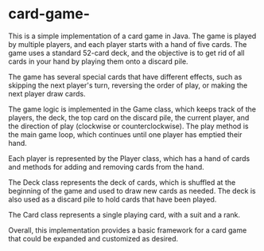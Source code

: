 # card-game-

This is a simple implementation of a card game in Java. The game is played by multiple players, and each player starts with a hand of five cards. The game uses a standard 52-card deck, and the objective is to get rid of all cards in your hand by playing them onto a discard pile.

The game has several special cards that have different effects, such as skipping the next player's turn, reversing the order of play, or making the next player draw cards.

The game logic is implemented in the Game class, which keeps track of the players, the deck, the top card on the discard pile, the current player, and the direction of play (clockwise or counterclockwise). The play method is the main game loop, which continues until one player has emptied their hand.

Each player is represented by the Player class, which has a hand of cards and methods for adding and removing cards from the hand.

The Deck class represents the deck of cards, which is shuffled at the beginning of the game and used to draw new cards as needed. The deck is also used as a discard pile to hold cards that have been played.

The Card class represents a single playing card, with a suit and a rank.

Overall, this implementation provides a basic framework for a card game that could be expanded and customized as desired. 
